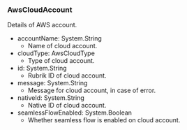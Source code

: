 ### AwsCloudAccount
Details of AWS account.

- accountName: System.String
  - Name of cloud account.
- cloudType: AwsCloudType
  - Type of cloud account.
- id: System.String
  - Rubrik ID of cloud account.
- message: System.String
  - Message for cloud account, in case of error.
- nativeId: System.String
  - Native ID of cloud account.
- seamlessFlowEnabled: System.Boolean
  - Whether seamless flow is enabled on cloud account.
